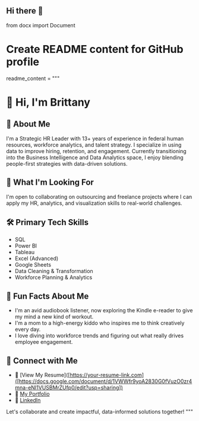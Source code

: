 ## Hi there 👋
from docx import Document

# Create README content for GitHub profile
readme_content = """
# 👋 Hi, I'm Brittany

## 💼 About Me
I'm a Strategic HR Leader with 13+ years of experience in federal human resources, workforce analytics, and talent strategy. I specialize in using data to improve hiring, retention, and engagement. Currently transitioning into the Business Intelligence and Data Analytics space, I enjoy blending people-first strategies with data-driven solutions.

## 🎯 What I'm Looking For
I'm open to collaborating on outsourcing and freelance projects where I can apply my HR, analytics, and visualization skills to real-world challenges.

## 🛠️ Primary Tech Skills
- SQL
- Power BI
- Tableau
- Excel (Advanced)
- Google Sheets
- Data Cleaning & Transformation
- Workforce Planning & Analytics

## 🎉 Fun Facts About Me
- I'm an avid audiobook listener, now exploring the Kindle e-reader to give my mind a new kind of workout.
- I'm a mom to a high-energy kiddo who inspires me to think creatively every day.
- I love diving into workforce trends and figuring out what really drives employee engagement.

## 🔗 Connect with Me
- 📄 [View My Resume]([https://your-resume-link.com]([https://docs.google.com/document/d/1VWWfr9yoA2830G0fVuzO0zr4mna-eNI1VUSBMrZUfp0/edit?usp=sharing])
- 💼 [My Portfolio](https://your-portfolio-link.com)
- 🔗 [LinkedIn]([https://www.linkedin.com/in/brittany-williams-hr/])

Let's collaborate and create impactful, data-informed solutions together!
"""

